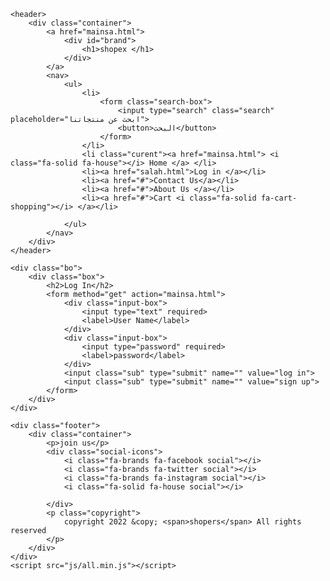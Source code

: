 <!DOCTYPE html>
<html lang="en">

<head>
    <meta charset="UTF-8">
    <meta name="describtion" content="Website for shopping">
    <meta http-equiv="X-UA-Compatible" content="IE=edge">
    <meta name="viewport" content="width=device-width, initial-scale=1.0">
    <link rel="stylesheet" href="css/all.min.css">
    <link rel="stylesheet" href="css/main-theme.css">
    <link rel="stylesheet" href="css/theme1.css">
    <title> shopex </title>
</head>

<body>
    
    <header>
        <div class="container">
            <a href="mainsa.html">
                <div id="brand">
                    <h1>shopex </h1>
                </div>
            </a>
            <nav>
                <ul>
                    <li>
                        <form class="search-box">
                            <input type="search" class="search" placeholder="ابحث عن منتجاتنا">
                            <button>البحث</button>
                        </form>
                    </li>
                    <li class="curent"><a href="mainsa.html"> <i class="fa-solid fa-house"></i> Home </a> </li>
                    <li><a href="salah.html">Log in </a></li>
                    <li><a href="#">Contact Us</a></li>
                    <li><a href="#">About Us </a></li>
                    <li><a href="#">Cart <i class="fa-solid fa-cart-shopping"></i> </a></li>

                </ul>
            </nav>
        </div>
    </header>

    <div class="bo">
        <div class="box">
            <h2>Log In</h2>
            <form method="get" action="mainsa.html">
                <div class="input-box">
                    <input type="text" required>
                    <label>User Name</label>
                </div>
                <div class="input-box">
                    <input type="password" required>
                    <label>password</label>
                </div>
                <input class="sub" type="submit" name="" value="log in">
                <input class="sub" type="submit" name="" value="sign up">
            </form>
        </div>
    </div>

    <div class="footer">
        <div class="container">
            <p>join us</p>
            <div class="social-icons">
                <i class="fa-brands fa-facebook social"></i>
                <i class="fa-brands fa-twitter social"></i>
                <i class="fa-brands fa-instagram social"></i>
                <i class="fa-solid fa-house social"></i>

            </div>
            <p class="copyright">
                copyright 2022 &copy; <span>shopers</span> All rights reserved
            </p>
        </div>
    </div>
    <script src="js/all.min.js"></script>

</body>

</html>
